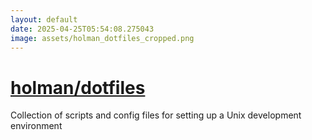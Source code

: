 ```yaml
---
layout: default
date: 2025-04-25T05:54:08.275043
image: assets/holman_dotfiles_cropped.png
---
```


# [holman/dotfiles](https://github.com/holman/dotfiles)

Collection of scripts and config files for setting up a Unix development environment
